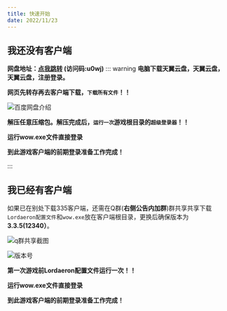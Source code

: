 ```yaml
---
title: 快速开始
date: 2022/11/23
---
```


## 我还没有客户端

**网盘地址：[点我跳转](https://cloud.189.cn/t/yQ7J3mjmYFjm) (访问码:u0wj)**
::: warning
**电脑下载天翼云盘，天翼云盘，天翼云盘，注册登录。**

**网页先转存再去客户端下载，`下载所有文件`！！**

![百度网盘介绍](/assets/百度网盘介绍.png)

**解压任意压缩包。解压完成后，`运行一次`游戏根目录的`超级登录器`！！**

**运行wow.exe文件直接登录**

**到此游戏客户端的前期登录准备工作完成！**

:::

## 我已经有客户端

如果已在别处下载335客户端，还需在Q群(**右侧公告内加群**)群共享共享下载`Lordaeron配置文件`和`wow.exe`放在客户端根目录，更换后确保版本为**3.3.5(12340）**。

![q群共享截图](/assets/q群共享截图.png)

![版本号](/assets/版本号.png)


**第一次游戏前Lordaeron配置文件运行一次！！**

**运行wow.exe文件直接登录**

**到此游戏客户端的前期登录准备工作完成！**